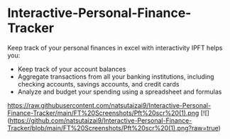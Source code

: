 # Interactive-Personal-Finance-Tracker
Keep track of your personal finances in excel with interactivity
IPFT helps you:

- Keep track of your account balances
- Aggregate transactions from all your banking institutions, including checking accounts, savings accounts, and credit cards
- Analyze and budget your spending using a spreadsheet and formulas

https://raw.githubusercontent.com/natsutaizai9/Interactive-Personal-Finance-Tracker/main/FT%20Screenshots/Pft%20scr%20(1).png
[![] (https://github.com/natsutaizai9/Interactive-Personal-Finance-Tracker/blob/main/FT%20Screenshots/Pft%20scr%20(1).png?raw=true)
